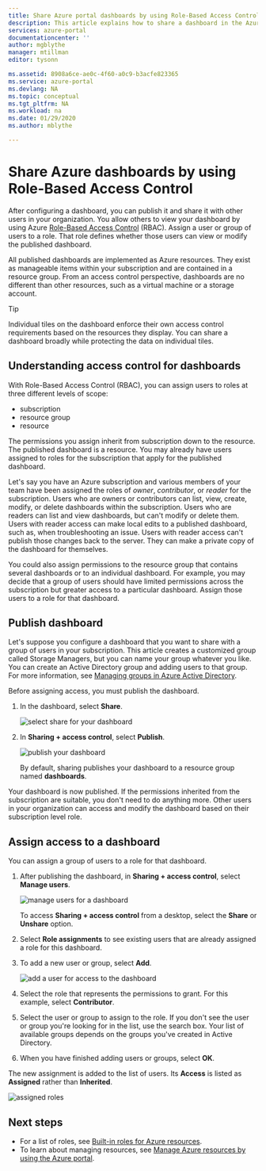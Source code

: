 ```yaml
---
title: Share Azure portal dashboards by using Role-Based Access Control
description: This article explains how to share a dashboard in the Azure portal by using Role-Based Access Control.
services: azure-portal
documentationcenter: ''
author: mgblythe
manager: mtillman
editor: tysonn

ms.assetid: 8908a6ce-ae0c-4f60-a0c9-b3acfe823365
ms.service: azure-portal
ms.devlang: NA
ms.topic: conceptual
ms.tgt_pltfrm: NA
ms.workload: na
ms.date: 01/29/2020
ms.author: mblythe

---
```

# Share Azure dashboards by using Role-Based Access Control

After configuring a dashboard, you can publish it and share it with other users in your organization. You allow others to view your dashboard by using Azure [Role-Based Access Control](../role-based-access-control/role-assignments-portal.md) (RBAC). Assign a user or group of users to a role. That role defines whether those users can view or modify the published dashboard.

All published dashboards are implemented as Azure resources. They exist as manageable items within your subscription and are contained in a resource group. From an access control perspective, dashboards are no different than other resources, such as a virtual machine or a storage account.

> [!TIP]
> Individual tiles on the dashboard enforce their own access control requirements based on the resources they display. You can share a dashboard broadly while protecting the data on individual tiles.
> 
> 

## Understanding access control for dashboards

With Role-Based Access Control (RBAC), you can assign users to roles at three different levels of scope:

* subscription
* resource group
* resource

The permissions you assign inherit from subscription down to the resource. The published dashboard is a resource. You may already have users assigned to roles for the subscription that apply for the published dashboard.

Let's say you have an Azure subscription and various members of your team have been assigned the roles of *owner*, *contributor*, or *reader* for the subscription. Users who are owners or contributors can list, view, create, modify, or delete dashboards within the subscription. Users who are readers can list and view dashboards, but can't modify or delete them. Users with reader access can make local edits to a published dashboard, such as, when troubleshooting an issue. Users with reader access can't publish those changes back to the server. They can make a private copy of the dashboard for themselves.

You could also assign permissions to the resource group that contains several dashboards or to an individual dashboard. For example, you may decide that a group of users should have limited permissions across the subscription but greater access to a particular dashboard. Assign those users to a role for that dashboard.

## Publish dashboard

Let's suppose you configure a dashboard that you want to share with a group of users in your subscription. This article creates a customized group called Storage Managers, but you can name your group whatever you like. You can create an Active Directory group and adding users to that group. For more information, see [Managing groups in Azure Active Directory](../active-directory/fundamentals/active-directory-groups-create-azure-portal.md).

Before assigning access, you must publish the dashboard.

1. In the dashboard, select **Share**.

    ![select share for your dashboard](./media/azure-portal-dashboard-share-access/share-desktop-for-access-control.png)

1. In **Sharing + access control**, select **Publish**.

    ![publish your dashboard](./media/azure-portal-dashboard-share-access/publish-desktop-for-access-control.png)

     By default, sharing publishes your dashboard to a resource group named **dashboards**.

Your dashboard is now published. If the permissions inherited from the subscription are suitable, you don't need to do anything more. Other users in your organization can access and modify the dashboard based on their subscription level role.

## Assign access to a dashboard

You can assign a group of users to a role for that dashboard.

1. After publishing the dashboard, in **Sharing + access control**, select **Manage users**.

    ![manage users for a dashboard](./media/azure-portal-dashboard-share-access/manage-users-for-access-control.png)

    To access **Sharing + access control** from a desktop, select the **Share** or **Unshare** option.

1. Select **Role assignments** to see existing users that are already assigned a role for this dashboard.

1. To add a new user or group, select **Add**.

    ![add a user for access to the dashboard](./media/azure-portal-dashboard-share-access/manage-users-existing-users.png)

1. Select the role that represents the permissions to grant. For this example, select **Contributor**.

1. Select the user or group to assign to the role. If you don't see the user or group you're looking for in the list, use the search box. Your list of available groups depends on the groups you've created in Active Directory.

1. When you have finished adding users or groups, select **OK**.

The new assignment is added to the list of users. Its **Access** is listed as **Assigned** rather than **Inherited**.

![assigned roles](./media/azure-portal-dashboard-share-access/assigned-roles.png)

## Next steps

* For a list of roles, see [Built-in roles for Azure resources](../role-based-access-control/built-in-roles.md).
* To learn about managing resources, see [Manage Azure resources by using the Azure portal](resource-group-portal.md).

